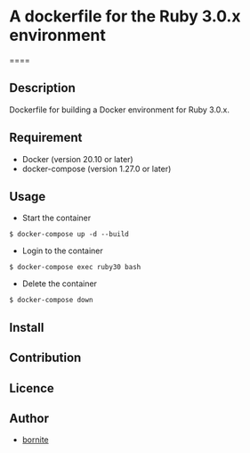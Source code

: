 # A dockerfile for the Ruby 3.0.x environment
====

## Description
Dockerfile for building a Docker environment for Ruby 3.0.x.

## Requirement
- Docker (version 20.10 or later)
- docker-compose (version 1.27.0 or later)

## Usage

- Start the container
```
$ docker-compose up -d --build
```

- Login to the container
```
$ docker-compose exec ruby30 bash
```

- Delete the container
```
$ docker-compose down
```

## Install

## Contribution

## Licence

## Author

  - [bornite](https://github.com/bornite)
